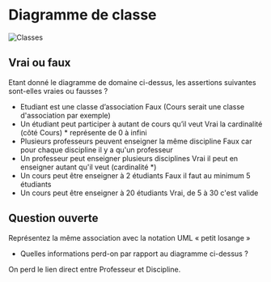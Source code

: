 # Diagramme de classe

![Classes](uml/classes.png)

## Vrai ou faux

Etant donné le diagramme de domaine ci-dessus, les assertions suivantes sont-elles vraies ou fausses ? 
- Etudiant est une classe d’association
Faux (Cours serait une classe d'association par exemple)
- Un étudiant peut participer à autant de cours qu’il veut
Vrai la cardinalité (côté Cours) * représente de 0 à infini
- Plusieurs professeurs peuvent enseigner la même discipline
Faux car pour chaque discipline il y a qu'un professeur
- Un professeur peut enseigner plusieurs disciplines
Vrai il peut en enseigner autant qu'il veut (cardinalité *)
- Un cours peut être enseigner à 2 étudiants
Faux il faut au minimum 5 étudiants
- Un cours peut être enseigner à 20 étudiants 
Vrai, de 5 à 30 c'est valide

## Question ouverte

Représentez la même association avec la notation UML « petit losange » 

- Quelles informations perd-on par rapport au diagramme ci-dessus ?

On perd le lien direct entre Professeur et Discipline.